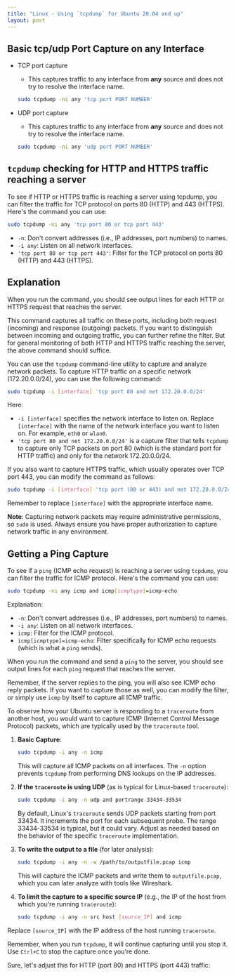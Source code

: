 ```yaml
---
title: "Linux - Using `tcpdump` for Ubuntu 20.04 and up"
layout: post
---
```


## Basic tcp/udp Port Capture on any Interface

- TCP port capture
  - This captures traffic to any interface from **any** source and does not try to resolve the interface name.

   ```bash
   sudo tcpdump -ni any 'tcp port PORT NUMBER'
   ```

- UDP port capture
  - This captures traffic to any interface from **any** source and does not try to resolve the interface name.

   ```bash
   sudo tcpdump -ni any 'udp port PORT NUMBER'
   ```

## `tcpdump` checking for HTTP and HTTPS traffic reaching a server

To see if HTTP or HTTPS traffic is reaching a server using tcpdump, you can filter the traffic for TCP protocol on ports 80 (HTTP) and 443 (HTTPS). Here's the command you can use:

```bash
sudo tcpdump -ni any 'tcp port 80 or tcp port 443'
```

* `-n`: Don't convert addresses (i.e., IP addresses, port numbers) to names.
* `-i any`: Listen on all network interfaces.
* `'tcp port 80 or tcp port 443'`: Filter for the TCP protocol on ports 80 (HTTP) and 443 (HTTPS).

## Explanation

When you run the command, you should see output lines for each HTTP or HTTPS request that reaches the server.

This command captures all traffic on these ports, including both request (incoming) and response (outgoing) packets. If you want to distinguish between incoming and outgoing traffic, you can further refine the filter. But for general monitoring of both HTTP and HTTPS traffic reaching the server, the
above command should suffice.

You can use the `tcpdump` command-line utility to capture and analyze network packets. To capture HTTP traffic on a specific network (172.20.0.0/24), you can use the following command:

```bash
sudo tcpdump -i [interface] 'tcp port 80 and net 172.20.0.0/24'
```

Here:

- `-i [interface]` specifies the network interface to listen on. Replace `[interface]` with the name of the network interface you want to listen on. For example, `eth0` or `wlan0`.
- `'tcp port 80 and net 172.20.0.0/24'` is a capture filter that tells `tcpdump` to capture only TCP packets on port 80 (which is the standard port for HTTP traffic) and only for the network 172.20.0.0/24.

If you also want to capture HTTPS traffic, which usually operates over TCP port 443, you can modify the command as follows:

```bash
sudo tcpdump -i [interface] 'tcp port (80 or 443) and net 172.20.0.0/24'
```

Remember to replace `[interface]` with the appropriate interface name.

**Note**: Capturing network packets may require administrative permissions, so `sudo` is used. Always ensure you have proper authorization to capture network traffic in any environment.

## Getting a Ping Capture

To see if a `ping` (ICMP echo request) is reaching a server using `tcpdump`, you can filter the traffic for ICMP protocol. Here's the command you can use:

```bash
sudo tcpdump -ni any icmp and icmp[icmptype]=icmp-echo
```

Explanation:

- `-n`: Don't convert addresses (i.e., IP addresses, port numbers) to names.
- `-i any`: Listen on all network interfaces.
- `icmp`: Filter for the ICMP protocol.
- `icmp[icmptype]=icmp-echo`: Filter specifically for ICMP echo requests (which is what a `ping` sends).

When you run the command and send a `ping` to the server, you should see output lines for each `ping` request that reaches the server.

Remember, if the server replies to the ping, you will also see ICMP echo reply packets. If you want to capture those as well, you can modify the filter, or simply use `icmp` by itself to capture all ICMP traffic.

To observe how your Ubuntu server is responding to a `traceroute` from another host, you would want to capture ICMP (Internet Control Message Protocol) packets, which are typically used by the `traceroute` tool.

1. **Basic Capture**:

   ```bash
   sudo tcpdump -i any -n icmp
   ```

   This will capture all ICMP packets on all interfaces. The `-n` option prevents `tcpdump` from performing DNS lookups on the IP addresses.

2. **If the `traceroute` is using UDP** (as is typical for Linux-based `traceroute`):

   ```bash
   sudo tcpdump -i any -n udp and portrange 33434-33534
   ```

   By default, Linux's `traceroute` sends UDP packets starting from port 33434. It increments the port for each subsequent probe. The range 33434-33534 is typical, but it could vary. Adjust as needed based on the behavior of the specific `traceroute` implementation.

3. **To write the output to a file** (for later analysis):

   ```bash
   sudo tcpdump -i any -n -w /path/to/outputfile.pcap icmp
   ```

   This will capture the ICMP packets and write them to `outputfile.pcap`, which you can later analyze with tools like Wireshark.

4. **To limit the capture to a specific source IP** (e.g., the IP of the host from which you're running `traceroute`):

   ```bash
   sudo tcpdump -i any -n src host [source_IP] and icmp
   ```

Replace `[source_IP]` with the IP address of the host running `traceroute`.

Remember, when you run `tcpdump`, it will continue capturing until you stop it. Use `Ctrl+C` to stop the capture once you're done.

Sure, let's adjust this for HTTP (port 80) and HTTPS (port 443) traffic:
